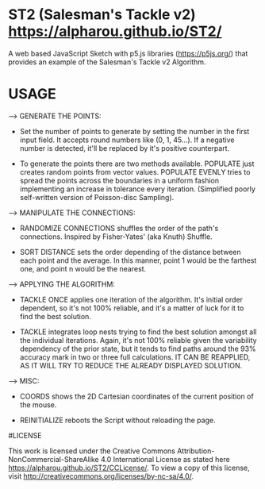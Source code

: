 # ST2 (Salesman's Tackle v2) https://alpharou.github.io/ST2/
A web based JavaScript Sketch with p5.js libraries (https://p5js.org/) that provides an example of the Salesman's Tackle v2 Algorithm.

# USAGE

--> GENERATE THE POINTS:

- Set the number of points to generate by setting the number in the first input field. It accepts round numbers like (0, 1, 45...). If a negative number is detected, it'll be replaced by it's positive counterpart.

- To generate the points there are two methods available.
  POPULATE just creates random points from vector values.
  POPULATE EVENLY tries to spread the points across the boundaries in a uniform fashion implementing an increase in tolerance every iteration. (Simplified poorly self-written version of Poisson-disc Sampling).

--> MANIPULATE THE CONNECTIONS:

- RANDOMIZE CONNECTIONS shuffles the order of the path's connections. Inspired by Fisher-Yates' (aka Knuth) Shuffle.

- SORT DISTANCE sets the order depending of the distance between each point and the average. In this manner, point 1 would be the farthest one, and point n would be the nearest.

--> APPLYING THE ALGORITHM:

- TACKLE ONCE applies one iteration of the algorithm. It's initial order dependent, so it's not 100% reliable, and it's a matter of luck for it to find the best solution.

- TACKLE integrates loop nests trying to find the best solution amongst all the individual iterations. Again, it's not 100% reliable given the variability dependency of the prior state, but it tends to find paths around the 93% accuracy mark in two or three full calculations. IT CAN BE REAPPLIED, AS IT WILL TRY TO REDUCE THE ALREADY DISPLAYED SOLUTION.

--> MISC:

- COORDS shows the 2D Cartesian coordinates of the current position of the mouse.

- REINITIALIZE reboots the Script without reloading the page.

#LICENSE

This work is licensed under the Creative Commons Attribution-NonCommercial-ShareAlike 4.0 International License as stated here https://alpharou.github.io/ST2/CCLicense/.
To view a copy of this license, visit http://creativecommons.org/licenses/by-nc-sa/4.0/.
